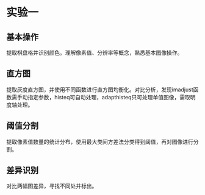 # 实验一

## 基本操作

提取棋盘格并识别颜色。理解像素值、分辨率等概念，熟悉基本图像操作。

## 直方图

提取灰度直方图，并使用不同函数进行直方图均衡化。对比分析，发现imadjust函数需手动指定参数，histeq可自动处理，adapthisteq只可处理单值图像，需取明度轴处理。

## 阈值分割

提取像素值数量的统计分布，使用最大类间方差法分类得到阈值，再对图像进行分割。

## 差异识别

对比两幅图差异，寻找不同处并标出。
